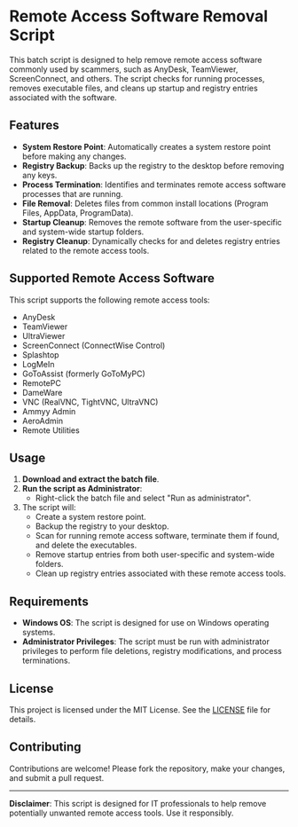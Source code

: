 # Remote Access Software Removal Script

This batch script is designed to help remove remote access software commonly used by scammers, such as AnyDesk, TeamViewer, ScreenConnect, and others. The script checks for running processes, removes executable files, and cleans up startup and registry entries associated with the software.

## Features

- **System Restore Point**: Automatically creates a system restore point before making any changes.
- **Registry Backup**: Backs up the registry to the desktop before removing any keys.
- **Process Termination**: Identifies and terminates remote access software processes that are running.
- **File Removal**: Deletes files from common install locations (Program Files, AppData, ProgramData).
- **Startup Cleanup**: Removes the remote software from the user-specific and system-wide startup folders.
- **Registry Cleanup**: Dynamically checks for and deletes registry entries related to the remote access tools.

## Supported Remote Access Software

This script supports the following remote access tools:
- AnyDesk
- TeamViewer
- UltraViewer
- ScreenConnect (ConnectWise Control)
- Splashtop
- LogMeIn
- GoToAssist (formerly GoToMyPC)
- RemotePC
- DameWare
- VNC (RealVNC, TightVNC, UltraVNC)
- Ammyy Admin
- AeroAdmin
- Remote Utilities

## Usage

1. **Download and extract the batch file**.
2. **Run the script as Administrator**:
    - Right-click the batch file and select "Run as administrator".
3. The script will:
    - Create a system restore point.
    - Backup the registry to your desktop.
    - Scan for running remote access software, terminate them if found, and delete the executables.
    - Remove startup entries from both user-specific and system-wide folders.
    - Clean up registry entries associated with these remote access tools.

## Requirements

- **Windows OS**: The script is designed for use on Windows operating systems.
- **Administrator Privileges**: The script must be run with administrator privileges to perform file deletions, registry modifications, and process terminations.

## License

This project is licensed under the MIT License. See the [LICENSE](LICENSE) file for details.

## Contributing

Contributions are welcome! Please fork the repository, make your changes, and submit a pull request.

---

**Disclaimer**: This script is designed for IT professionals to help remove potentially unwanted remote access tools. Use it responsibly.
